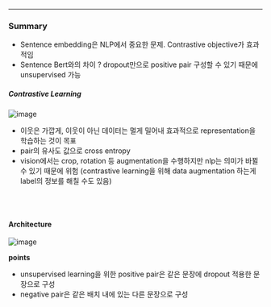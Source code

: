 ---

### Summary

- Sentence embedding은 NLP에서 중요한 문제. Contrastive objective가 효과적임
- Sentence Bert와의 차이 ? dropout만으로 positive pair 구성할 수 있기 때문에 unsupervised 가능

##### Contrastive Learning

![image](https://github.com/Juxhee/Papers/assets/60679596/5ad80deb-d217-4fea-aef2-31b09f29bb17)

- 이웃은 가깝게, 이웃이 아닌 데이터는 멀게 밀어내 효과적으로 representation을 학습하는 것이 목표
- pair의 유사도 값으로 cross entropy
- vision에서는 crop, rotation 등 augmentation을 수행하지만 nlp는 의미가 바뀔 수 있기 때문에 위험 (contrastive learning을 위해 data augmentation 하는게 label의 정보를 해칠 수도 있음)
      
<br>


<br>

#### Architecture

![image](https://github.com/Juxhee/Papers/assets/60679596/2de4d143-062d-44e6-83ef-954e785c3285)

**points**
- unsupervised learning을 위한 positive pair은 같은 문장에 dropout 적용한 문장으로 구성
- negative pair은 같은 배치 내에 있는 다른 문장으로 구성

